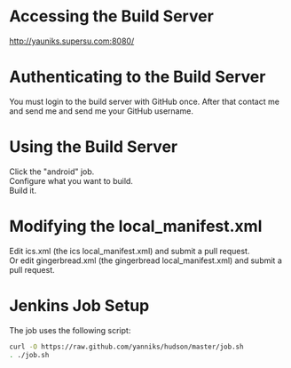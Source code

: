 # Accessing the Build Server
http://yauniks.supersu.com:8080/

# Authenticating to the Build Server
You must login to the build server with GitHub once. After that contact me and send me and send me your GitHub username.

# Using the Build Server
Click the "android" job.  
Configure what you want to build.  
Build it.  

# Modifying the local_manifest.xml
Edit ics.xml (the ics local_manifest.xml) and submit a pull request.  
Or edit gingerbread.xml (the gingerbread local_manifest.xml) and submit a pull request.  

# Jenkins Job Setup
The job uses the following script:

```bash
curl -O https://raw.github.com/yanniks/hudson/master/job.sh
. ./job.sh
```
